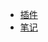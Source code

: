 <!-- * [指南](/401/)
* [组件](/401/)
* [JS](/401/) -->
* [插件](/plugs/)
* [笔记](/note/)
<!-- * [更新日志](/log/#_101) -->